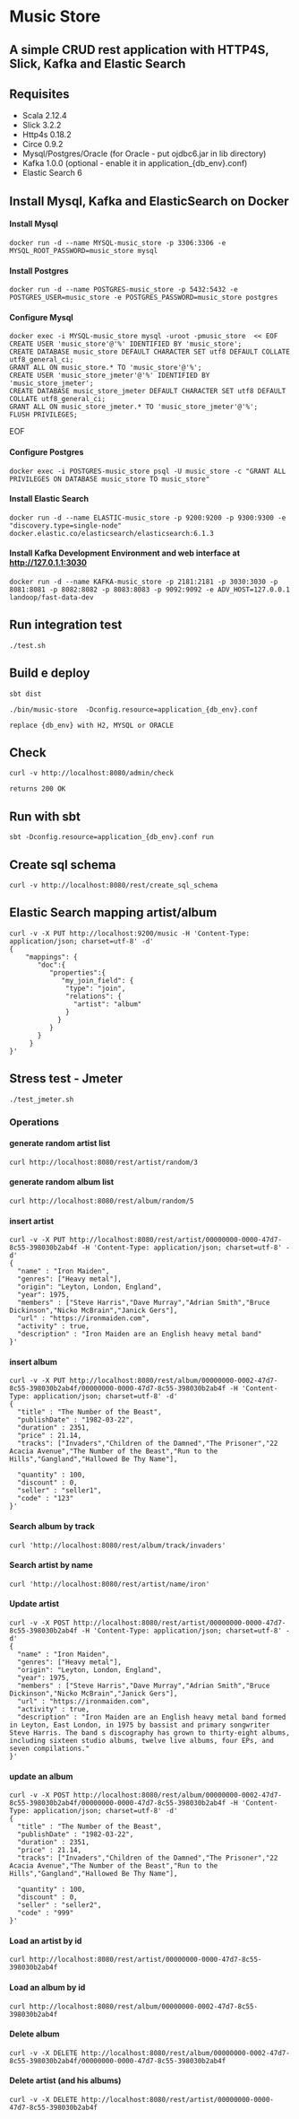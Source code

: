 Music Store
=====================

## A simple CRUD rest application with HTTP4S, Slick, Kafka and Elastic Search

## Requisites

* Scala 2.12.4
* Slick 3.2.2
* Http4s 0.18.2
* Circe 0.9.2
* Mysql/Postgres/Oracle (for Oracle - put ojdbc6.jar in lib directory)
* Kafka 1.0.0 (optional - enable it in application_{db_env}.conf)
* Elastic Search 6

## Install Mysql, Kafka and ElasticSearch on Docker

#### Install Mysql

    docker run -d --name MYSQL-music_store -p 3306:3306 -e MYSQL_ROOT_PASSWORD=music_store mysql

#### Install Postgres

    docker run -d --name POSTGRES-music_store -p 5432:5432 -e POSTGRES_USER=music_store -e POSTGRES_PASSWORD=music_store postgres

#### Configure Mysql

    docker exec -i MYSQL-music_store mysql -uroot -pmusic_store  << EOF
    CREATE USER 'music_store'@'%' IDENTIFIED BY 'music_store';
    CREATE DATABASE music_store DEFAULT CHARACTER SET utf8 DEFAULT COLLATE utf8_general_ci;
    GRANT ALL ON music_store.* TO 'music_store'@'%';
    CREATE USER 'music_store_jmeter'@'%' IDENTIFIED BY 'music_store_jmeter';
    CREATE DATABASE music_store_jmeter DEFAULT CHARACTER SET utf8 DEFAULT COLLATE utf8_general_ci;
    GRANT ALL ON music_store_jmeter.* TO 'music_store_jmeter'@'%';
    FLUSH PRIVILEGES;
EOF

#### Configure Postgres

    docker exec -i POSTGRES-music_store psql -U music_store -c "GRANT ALL PRIVILEGES ON DATABASE music_store TO music_store"

#### Install Elastic Search

    docker run -d --name ELASTIC-music_store -p 9200:9200 -p 9300:9300 -e "discovery.type=single-node" docker.elastic.co/elasticsearch/elasticsearch:6.1.3

#### Install Kafka Development Environment and web interface at http://127.0.1.1:3030

    docker run -d --name KAFKA-music_store -p 2181:2181 -p 3030:3030 -p 8081:8081 -p 8082:8082 -p 8083:8083 -p 9092:9092 -e ADV_HOST=127.0.0.1 landoop/fast-data-dev

## Run integration test

    ./test.sh

## Build e deploy

    sbt dist

    ./bin/music-store  -Dconfig.resource=application_{db_env}.conf

    replace {db_env} with H2, MYSQL or ORACLE

## Check

    curl -v http://localhost:8080/admin/check

    returns 200 OK

## Run with sbt

    sbt -Dconfig.resource=application_{db_env}.conf run

## Create sql schema

    curl -v http://localhost:8080/rest/create_sql_schema

## Elastic Search mapping artist/album

```
curl -v -X PUT http://localhost:9200/music -H 'Content-Type: application/json; charset=utf-8' -d'
{
    "mappings": {
       "doc":{
          "properties":{
             "my_join_field": {
              "type": "join",
              "relations": {
                "artist": "album"
              }
            }
          }
       }
     }
}'
```

## Stress test - Jmeter

    ./test_jmeter.sh

### Operations

#### generate random artist list

    curl http://localhost:8080/rest/artist/random/3

#### generate random album list

    curl http://localhost:8080/rest/album/random/5

#### insert artist

```
curl -v -X PUT http://localhost:8080/rest/artist/00000000-0000-47d7-8c55-398030b2ab4f -H 'Content-Type: application/json; charset=utf-8' -d'
{
  "name" : "Iron Maiden",
  "genres":	["Heavy metal"],
  "origin":	"Leyton, London, England",
  "year": 1975,
  "members" : ["Steve Harris","Dave Murray","Adrian Smith","Bruce Dickinson","Nicko McBrain","Janick Gers"],
  "url" : "https://ironmaiden.com",
  "activity" : true,
  "description" : "Iron Maiden are an English heavy metal band"
}'
```

#### insert album

```
curl -v -X PUT http://localhost:8080/rest/album/00000000-0002-47d7-8c55-398030b2ab4f/00000000-0000-47d7-8c55-398030b2ab4f -H 'Content-Type: application/json; charset=utf-8' -d'
{
  "title" : "The Number of the Beast",
  "publishDate" : "1982-03-22",
  "duration" : 2351,
  "price" : 21.14,
  "tracks": ["Invaders","Children of the Damned","The Prisoner","22 Acacia Avenue","The Number of the Beast","Run to the Hills","Gangland","Hallowed Be Thy Name"],

  "quantity" : 100,
  "discount" : 0,
  "seller" : "seller1",
  "code" : "123"
}'
```

#### Search album by track

    curl 'http://localhost:8080/rest/album/track/invaders'

#### Search artist by name

    curl 'http://localhost:8080/rest/artist/name/iron'

#### Update artist

```
curl -v -X POST http://localhost:8080/rest/artist/00000000-0000-47d7-8c55-398030b2ab4f -H 'Content-Type: application/json; charset=utf-8' -d'
{
  "name" : "Iron Maiden",
  "genres":	["Heavy metal"],
  "origin":	"Leyton, London, England",
  "year": 1975,
  "members" : ["Steve Harris","Dave Murray","Adrian Smith","Bruce Dickinson","Nicko McBrain","Janick Gers"],
  "url" : "https://ironmaiden.com",
  "activity" : true,
  "description" : "Iron Maiden are an English heavy metal band formed in Leyton, East London, in 1975 by bassist and primary songwriter Steve Harris. The band s discography has grown to thirty-eight albums, including sixteen studio albums, twelve live albums, four EPs, and seven compilations."
}'
```

#### update an album

```
curl -v -X POST http://localhost:8080/rest/album/00000000-0002-47d7-8c55-398030b2ab4f/00000000-0000-47d7-8c55-398030b2ab4f -H 'Content-Type: application/json; charset=utf-8' -d'
{
  "title" : "The Number of the Beast",
  "publishDate" : "1982-03-22",
  "duration" : 2351,
  "price" : 21.14,
  "tracks": ["Invaders","Children of the Damned","The Prisoner","22 Acacia Avenue","The Number of the Beast","Run to the Hills","Gangland","Hallowed Be Thy Name"],

  "quantity" : 100,
  "discount" : 0,
  "seller" : "seller2",
  "code" : "999"
}'
```

#### Load an artist by id

    curl http://localhost:8080/rest/artist/00000000-0000-47d7-8c55-398030b2ab4f

#### Load an album by id

    curl http://localhost:8080/rest/album/00000000-0002-47d7-8c55-398030b2ab4f

#### Delete album

    curl -v -X DELETE http://localhost:8080/rest/album/00000000-0002-47d7-8c55-398030b2ab4f/00000000-0000-47d7-8c55-398030b2ab4f


#### Delete artist (and his albums)

    curl -v -X DELETE http://localhost:8080/rest/artist/00000000-0000-47d7-8c55-398030b2ab4f

